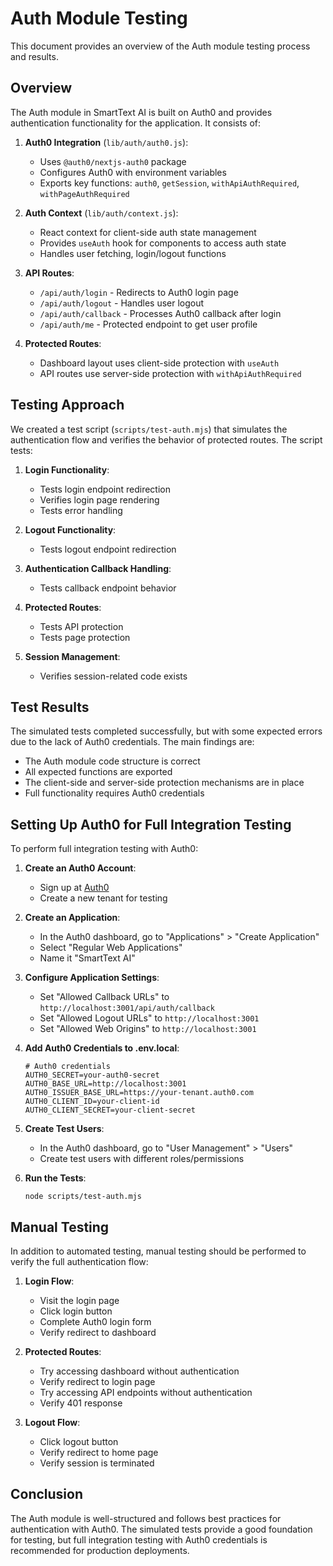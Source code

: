 # Auth Module Testing

This document provides an overview of the Auth module testing process and results.

## Overview

The Auth module in SmartText AI is built on Auth0 and provides authentication functionality for the application. It consists of:

1. **Auth0 Integration** (`lib/auth/auth0.js`):
   - Uses `@auth0/nextjs-auth0` package
   - Configures Auth0 with environment variables
   - Exports key functions: `auth0`, `getSession`, `withApiAuthRequired`, `withPageAuthRequired`

2. **Auth Context** (`lib/auth/context.js`):
   - React context for client-side auth state management
   - Provides `useAuth` hook for components to access auth state
   - Handles user fetching, login/logout functions

3. **API Routes**:
   - `/api/auth/login` - Redirects to Auth0 login page
   - `/api/auth/logout` - Handles user logout
   - `/api/auth/callback` - Processes Auth0 callback after login
   - `/api/auth/me` - Protected endpoint to get user profile

4. **Protected Routes**:
   - Dashboard layout uses client-side protection with `useAuth`
   - API routes use server-side protection with `withApiAuthRequired`

## Testing Approach

We created a test script (`scripts/test-auth.mjs`) that simulates the authentication flow and verifies the behavior of protected routes. The script tests:

1. **Login Functionality**:
   - Tests login endpoint redirection
   - Verifies login page rendering
   - Tests error handling

2. **Logout Functionality**:
   - Tests logout endpoint redirection

3. **Authentication Callback Handling**:
   - Tests callback endpoint behavior

4. **Protected Routes**:
   - Tests API protection
   - Tests page protection

5. **Session Management**:
   - Verifies session-related code exists

## Test Results

The simulated tests completed successfully, but with some expected errors due to the lack of Auth0 credentials. The main findings are:

- The Auth module code structure is correct
- All expected functions are exported
- The client-side and server-side protection mechanisms are in place
- Full functionality requires Auth0 credentials

## Setting Up Auth0 for Full Integration Testing

To perform full integration testing with Auth0:

1. **Create an Auth0 Account**:
   - Sign up at [Auth0](https://auth0.com/)
   - Create a new tenant for testing

2. **Create an Application**:
   - In the Auth0 dashboard, go to "Applications" > "Create Application"
   - Select "Regular Web Applications"
   - Name it "SmartText AI"

3. **Configure Application Settings**:
   - Set "Allowed Callback URLs" to `http://localhost:3001/api/auth/callback`
   - Set "Allowed Logout URLs" to `http://localhost:3001`
   - Set "Allowed Web Origins" to `http://localhost:3001`

4. **Add Auth0 Credentials to .env.local**:
   ```
   # Auth0 credentials
   AUTH0_SECRET=your-auth0-secret
   AUTH0_BASE_URL=http://localhost:3001
   AUTH0_ISSUER_BASE_URL=https://your-tenant.auth0.com
   AUTH0_CLIENT_ID=your-client-id
   AUTH0_CLIENT_SECRET=your-client-secret
   ```

5. **Create Test Users**:
   - In the Auth0 dashboard, go to "User Management" > "Users"
   - Create test users with different roles/permissions

6. **Run the Tests**:
   ```
   node scripts/test-auth.mjs
   ```

## Manual Testing

In addition to automated testing, manual testing should be performed to verify the full authentication flow:

1. **Login Flow**:
   - Visit the login page
   - Click login button
   - Complete Auth0 login form
   - Verify redirect to dashboard

2. **Protected Routes**:
   - Try accessing dashboard without authentication
   - Verify redirect to login page
   - Try accessing API endpoints without authentication
   - Verify 401 response

3. **Logout Flow**:
   - Click logout button
   - Verify redirect to home page
   - Verify session is terminated

## Conclusion

The Auth module is well-structured and follows best practices for authentication with Auth0. The simulated tests provide a good foundation for testing, but full integration testing with Auth0 credentials is recommended for production deployments.

